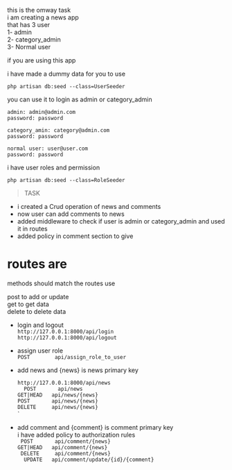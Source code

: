 this is the omway task <br>
i am creating a news app <br>
that has 3 user <br>
1- admin <br>
2- category_admin <br>
3- Normal user <br>

if you are using this app <br>

i have made a dummy data for you to use <br>

    php artisan db:seed --class=UserSeeder


you can use it to login as admin or category_admin <br>

    admin: admin@admin.com
    password: password

    category_amin: category@admin.com
    password: password

    normal user: user@user.com
    password: password


i have user roles and permission

    php artisan db:seed --class=RoleSeeder

> TASK

- i created a Crud operation of news and comments
- now user can add comments to news
- added middleware to check if user is admin or category_admin and used it in routes
- added policy in comment section to give



# routes are <br>
methods should match the routes use

post to add or update <br>
get to get data <br>
delete to delete data <br>

- login and logout <br>
    `http://127.0.0.1:8000/api/login`<br>
    `http://127.0.0.1:8000/api/logout`


- assign user role <br>
    `POST        api/assign_role_to_user` <br>

- add news and {news} is news primary key <br>

    `http://127.0.0.1:8000/api/news`<br>
    `  POST       api/news` <br>
      `GET|HEAD   api/news/{news}`<br>
      `POST       api/news/{news}`<br>
      `DELETE     api/news/{news}`<br>
    `
- add comment and {comment} is comment primary key <br>
  i have added policy to authorization rules <br>
     ` POST       api/comment/{news}`<br>
      `GET|HEAD   api/comment/{news}`<br>
     ` DELETE     api/comment/{news}`<br>
    `  UPDATE   api/comment/update/{id}/{comment}`<br>